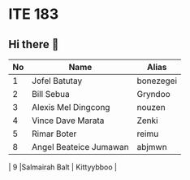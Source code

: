 # ITE 183 
## Hi there 👋

| No      | Name         | Alias       |
|---------|--------------|-------------|
| 1       |Jofel Batutay | bonezegei   | 
| 2       |Bill Sebua    | Gryndoo     |
| 3       |Alexis Mel Dingcong | nouzen   |
| 4       |Vince Dave Marata   | Zenki    |
| 5       |Rimar Boter   | reimu       |
| 8       |Angel Beateice Jumawan | abjmwn |

| 9       |Salmairah Balt  | Kittyybboo |
